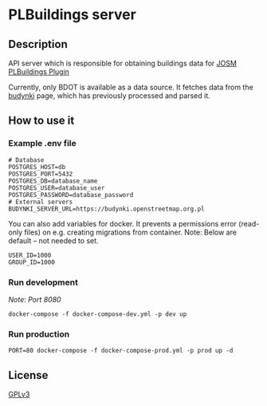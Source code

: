 # PLBuildings server
## Description
API server which is responsible for obtaining buildings data for [JOSM PLBuildings Plugin](https://github.com/praszuk/josm-plbuildings-plugin)    

Currently, only BDOT is available as a data source.
It fetches data from the [budynki](https://budynki.openstreetmap.org.pl/) page,
which has previously processed and parsed it. 

## How to use it
### Example .env file
```
# Database
POSTGRES_HOST=db
POSTGRES_PORT=5432
POSTGRES_DB=database_name
POSTGRES_USER=database_user
POSTGRES_PASSWORD=database_password
# External servers
BUDYNKI_SERVER_URL=https://budynki.openstreetmap.org.pl
```
You can also add variables for docker.
It prevents a permissions error (read-only files) on e.g. creating migrations
from container.
Note: Below are default – not needed to set.
```
USER_ID=1000
GROUP_ID=1000
```

### Run development
_Note: Port 8080_
```
docker-compose -f docker-compose-dev.yml -p dev up
```

### Run production
```
PORT=80 docker-compose -f docker-compose-prod.yml -p prod up -d
```

## License
[GPLv3](LICENSE)